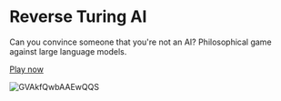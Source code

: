 # Reverse Turing AI

Can you convince someone that you're not an AI? Philosophical game against large language models.

[Play now](https://reverse-turing.nmn.gl/)

![GVAkfQwbAAEwQQS](https://github.com/user-attachments/assets/b4184d6c-f926-497f-bcdc-b296fb35960f)
